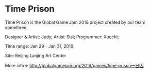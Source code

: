 # Time Prison
Time Prison is the Global Game Jam 2016 project created by our team somethree. 

Designer & Artist: Judy;
Artist: Sisi;
Programmer: Xuechi;

Time range: Jan 29 - Jan 31, 2016

Site: Beijing Lanjing Art Center

More info=> http://globalgamejam.org/2016/games/time-prison一日囚
